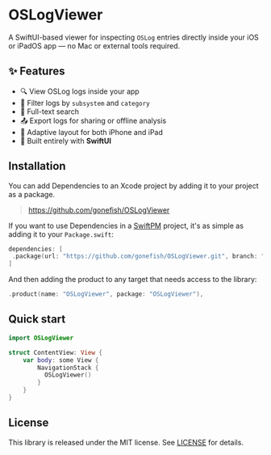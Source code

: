 # OSLogViewer

A SwiftUI-based viewer for inspecting `OSLog` entries directly inside your iOS or iPadOS app — no Mac or external tools required.

## ✨ Features

- 🔍 View OSLog logs inside your app
- 🧭 Filter logs by `subsystem` and `category`
- 🔎 Full-text search
- 📤 Export logs for sharing or offline analysis
- 📱 Adaptive layout for both iPhone and iPad
- 🧱 Built entirely with **SwiftUI**

## Installation

You can add Dependencies to an Xcode project by adding it to your project as a package.

> https://github.com/gonefish/OSLogViewer

If you want to use Dependencies in a [SwiftPM](https://swift.org/package-manager/) project, it's as
simple as adding it to your `Package.swift`:

``` swift
dependencies: [
 .package(url: "https://github.com/gonefish/OSLogViewer.git", branch: "main")
]
```

And then adding the product to any target that needs access to the library:

```swift
.product(name: "OSLogViewer", package: "OSLogViewer"),
```

## Quick start

```swift
import OSLogViewer

struct ContentView: View {
    var body: some View {
        NavigationStack {
          OSLogViewer()
        }
    }
}
```

## License

This library is released under the MIT license. See [LICENSE](LICENSE) for details.
